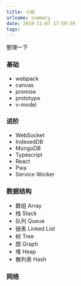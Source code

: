 ```yaml
---
title: 小结
urlname: summary
date: 2019-11-07 17:59:59
tags:
---
```


整理一下

<!-- more -->


### 基础

- webpack
- canvas
- promise
- prototype
- v-model

### 进阶

- WebSocket
- IndexedDB
- MongoDB
- Typescript
- React
- Pwa
- Service Worker

### 数据结构

- 数组 Array
- 栈 Stack
- 队列 Queue
- 链表 Linked List
- 树 Tree
- 图 Graph
- 堆 Heap
- 散列表 Hash

### 网络